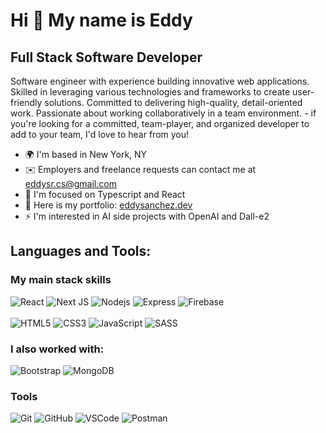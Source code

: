 Hi 👋 My name is Eddy
================================

Full Stack Software Developer
------------------

Software engineer with experience building innovative web applications. Skilled in leveraging various technologies and frameworks to create user-friendly solutions. Committed to delivering high-quality, detail-oriented work. Passionate about working collaboratively in a team environment. - if you're looking for a committed, team-player, and organized developer to add to your team, I'd love to hear from you!


* 🌍  I'm based in New York, NY
* ✉️  Employers and freelance requests can contact me at [eddysr.cs@gmail.com](mailto:eddysr.cs@gmail.com)
* 🧠  I'm focused on Typescript and React
* 🤝  Here is my portfolio: [eddysanchez.dev](https://eddysanchez.dev)
* ⚡  I'm interested in AI side projects with OpenAI and Dall-e2

## Languages and Tools:

### My main stack skills
![React](https://img.shields.io/badge/-ReactJS-blue?style=flat-square&logo=react)
![Next JS](https://img.shields.io/badge/Next-black?style=flat-square&logo=next.js&logoColor=white)
![Nodejs](https://img.shields.io/badge/-NodeJS-green?style=flat-square&logo=Node.js)
![Express](https://img.shields.io/badge/-Express-purple?style=flat-square&logo=express)
![Firebase](https://img.shields.io/badge/Firebase-039BE5?style=flat-square&logo=Firebase&logoColor=white)
<br>
<br>
![HTML5](https://img.shields.io/badge/-HTML5-E34F26?style=flat-square&logo=html5&logoColor=white)
![CSS3](https://img.shields.io/badge/-CSS3-1572B6?style=flat-square&logo=css3)
![JavaScript](https://img.shields.io/badge/-JavaScript-yellow?style=flat-square&logo=javascript)
![SASS](https://img.shields.io/badge/-Sass-CC6699?style=flat-square&logo=sass&logoColor=FFFFFF)

### I also worked with:
![Bootstrap](https://img.shields.io/badge/bootstrap-%23563D7C.svg?style=flat-square&logo=bootstrap&logoColor=white)
![MongoDB](https://img.shields.io/badge/-MongoDB-green?style=flat-square&logo=mongodb)

### Tools
![Git](https://img.shields.io/badge/-Git-black?style=flat-square&logo=git)
![GitHub](https://img.shields.io/badge/-GitHub-181717?style=flat-square&logo=github)
![VSCode](https://img.shields.io/badge/-VS_Code-007ACC?style=flat-square&logo=visual-studio-code)
![Postman](https://img.shields.io/badge/-Postman-orange?style=flat-square&logo=postman)

